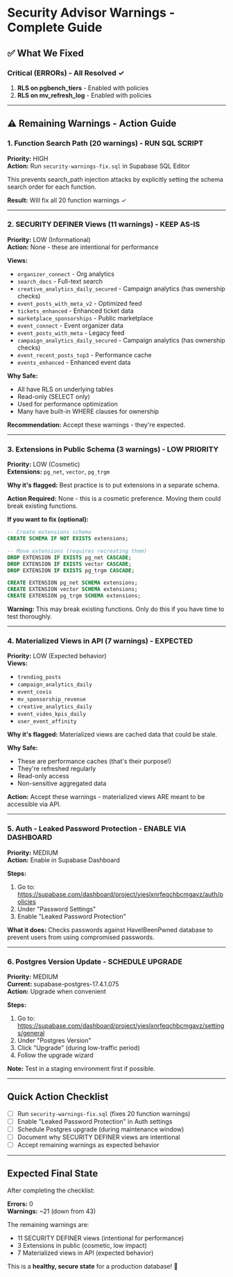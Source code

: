 # Security Advisor Warnings - Complete Guide

## ✅ What We Fixed

### Critical (ERRORs) - All Resolved ✓
1. **RLS on pgbench_tiers** - Enabled with policies
2. **RLS on mv_refresh_log** - Enabled with policies

---

## ⚠️ Remaining Warnings - Action Guide

### 1. Function Search Path (20 warnings) - **RUN SQL SCRIPT**

**Priority:** HIGH  
**Action:** Run `security-warnings-fix.sql` in Supabase SQL Editor

This prevents search_path injection attacks by explicitly setting the schema search order for each function.

**Result:** Will fix all 20 function warnings ✓

---

### 2. SECURITY DEFINER Views (11 warnings) - **KEEP AS-IS**

**Priority:** LOW (Informational)  
**Action:** None - these are intentional for performance

**Views:**
- `organizer_connect` - Org analytics
- `search_docs` - Full-text search
- `creative_analytics_daily_secured` - Campaign analytics (has ownership checks)
- `event_posts_with_meta_v2` - Optimized feed
- `tickets_enhanced` - Enhanced ticket data
- `marketplace_sponsorships` - Public marketplace
- `event_connect` - Event organizer data
- `event_posts_with_meta` - Legacy feed
- `campaign_analytics_daily_secured` - Campaign analytics (has ownership checks)
- `event_recent_posts_top3` - Performance cache
- `events_enhanced` - Enhanced event data

**Why Safe:**
- All have RLS on underlying tables
- Read-only (SELECT only)
- Used for performance optimization
- Many have built-in WHERE clauses for ownership

**Recommendation:** Accept these warnings - they're expected.

---

### 3. Extensions in Public Schema (3 warnings) - **LOW PRIORITY**

**Priority:** LOW (Cosmetic)  
**Extensions:** `pg_net`, `vector`, `pg_trgm`

**Why it's flagged:** Best practice is to put extensions in a separate schema.

**Action Required:** None - this is a cosmetic preference. Moving them could break existing functions.

**If you want to fix (optional):**
```sql
-- Create extensions schema
CREATE SCHEMA IF NOT EXISTS extensions;

-- Move extensions (requires recreating them)
DROP EXTENSION IF EXISTS pg_net CASCADE;
DROP EXTENSION IF EXISTS vector CASCADE;
DROP EXTENSION IF EXISTS pg_trgm CASCADE;

CREATE EXTENSION pg_net SCHEMA extensions;
CREATE EXTENSION vector SCHEMA extensions;
CREATE EXTENSION pg_trgm SCHEMA extensions;
```
**Warning:** This may break existing functions. Only do this if you have time to test thoroughly.

---

### 4. Materialized Views in API (7 warnings) - **EXPECTED**

**Priority:** LOW (Expected behavior)  
**Views:**
- `trending_posts`
- `campaign_analytics_daily`
- `event_covis`
- `mv_sponsorship_revenue`
- `creative_analytics_daily`
- `event_video_kpis_daily`
- `user_event_affinity`

**Why it's flagged:** Materialized views are cached data that could be stale.

**Why Safe:**
- These are performance caches (that's their purpose!)
- They're refreshed regularly
- Read-only access
- Non-sensitive aggregated data

**Action:** Accept these warnings - materialized views ARE meant to be accessible via API.

---

### 5. Auth - Leaked Password Protection - **ENABLE VIA DASHBOARD**

**Priority:** MEDIUM  
**Action:** Enable in Supabase Dashboard

**Steps:**
1. Go to: https://supabase.com/dashboard/project/yieslxnrfeqchbcmgavz/auth/policies
2. Under "Password Settings"
3. Enable "Leaked Password Protection"

**What it does:** Checks passwords against HaveIBeenPwned database to prevent users from using compromised passwords.

---

### 6. Postgres Version Update - **SCHEDULE UPGRADE**

**Priority:** MEDIUM  
**Current:** supabase-postgres-17.4.1.075  
**Action:** Upgrade when convenient

**Steps:**
1. Go to: https://supabase.com/dashboard/project/yieslxnrfeqchbcmgavz/settings/general
2. Under "Postgres Version"
3. Click "Upgrade" (during low-traffic period)
4. Follow the upgrade wizard

**Note:** Test in a staging environment first if possible.

---

## Quick Action Checklist

- [ ] Run `security-warnings-fix.sql` (fixes 20 function warnings)
- [ ] Enable "Leaked Password Protection" in Auth settings
- [ ] Schedule Postgres upgrade (during maintenance window)
- [ ] Document why SECURITY DEFINER views are intentional
- [ ] Accept remaining warnings as expected behavior

---

## Expected Final State

After completing the checklist:

**Errors:** 0  
**Warnings:** ~21 (down from 43)

The remaining warnings are:
- 11 SECURITY DEFINER views (intentional for performance)
- 3 Extensions in public (cosmetic, low impact)
- 7 Materialized views in API (expected behavior)

This is a **healthy, secure state** for a production database! 🎉

